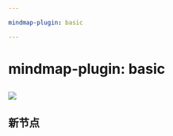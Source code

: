 ```yaml
---

mindmap-plugin: basic

---
```


# mindmap-plugin: basic

## ![](../photo/Pasted%20image%2020240517173751.png)

## 新节点
